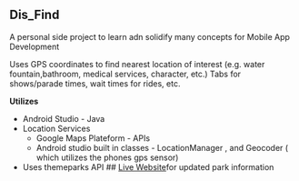 ## Dis_Find


A personal side project to learn adn solidify many concepts for Mobile App Development 

Uses GPS coordinates to find nearest location of interest (e.g. water fountain,bathroom, medical services, character, etc.)
Tabs for shows/parade times, wait times for rides, etc.

**Utilizes**
* Android Studio - Java
* Location Services
  - Google Maps Plateform - APIs 
  - Android studio built in classes - LocationManager , and Geocoder ( which utilizes the phones gps sensor)
* Uses themeparks API ## [Live Website](https://github.com/cubehouse/themeparks)for updated park information

